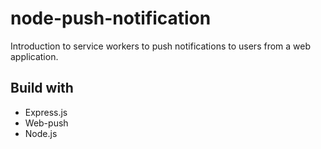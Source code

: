 # node-push-notification

Introduction to service workers to push notifications to users from a web application. 

## Build with
- Express.js
- Web-push
- Node.js
